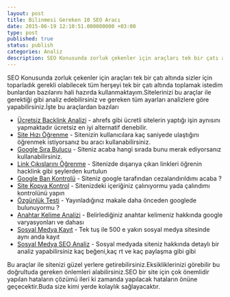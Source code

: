 ```yaml
---
layout: post
title: Bilinmesi Gereken 10 SEO Aracı
date: 2015-06-19 12:10:51.000000000 +03:00
type: post
published: true
status: publish
categories: Analiz
description: SEO Konusunda zorluk çekenler için araçları tek bir çatı altında sizler için toparladık gerekli olabilecek tüm herşeyi tek bir çatı altında
---
```


SEO Konusunda zorluk çekenler için araçları tek bir çatı altında sizler için toparladık gerekli olabilecek tüm herşeyi tek bir çatı altında toplamak istedim bunlardan bazılarını hali hazırda kullanmaktayım.Sitelerinizi bu araçlar ile gerektiği gibi analiz edebilirsiniz ve gereken tüm ayarları analizlere göre yapabilirsiniz.İşte bu araçlardan bazıları

- [Ücretsiz Backlink Analizi](http://siteexplorer.info/domain/mertcangokgoz.com) - ahrefs gibi ücretli sitelerin yaptığı işin aynısını yapmaktadır ücretsiz en iyi alternatif denebilir.
- [Site Hızı Öğrenme](http://tools.pingdom.com/fpt/#!/dNdT0n/mertcangokgoz.com) - Sitenizin kullanıcılara kaç saniyede ulaştığını öğrenmek istiyorsanız bu aracı kullanabilirsiniz.
- [Google Sıra Bulucu](http://analiz.r10.net/sira-bulucu/) - Siteniz acaba hangi sırada bunu merak ediyorsanız kullanabilirsiniz.
- [Link Çıkışlarını Öğrenme](https://wmaraci.com/link-cikartici) - Sitenizde dışarıya çıkan linkleri öğrenin hacklink gibi şeylerden kurtulun
- [Google Ban Kontrolü](http://analiz.r10.net/google-ban-kontrolu/) - Siteniz google tarafından cezalandırıldımı acaba ?
- [Site Kopya Kontrol](http://www.copyscape.com/) - Sitenizdeki içeriğiniz çalınıyormu yada çalındımı kontrolünü yapın
- [Özgünlük Testi](http://smallseotools.com/plagiarism-checker/) - Yayınladığınız makale daha önceden googlede bulunuyormu ?
- [Anahtar Kelime Analizi](http://keywordtool.io/) - Belirlediğiniz anahtar kelimeniz hakkında google varyasyonları ve dahası
- [Sosyal Medya Kayıt](http://knowem.com/) - Tek tuş ile 500 e yakın sosyal medya sitesinde aynı anda kayıt
- [Sosyal Medya SEO Analiz](http://www.quicksprout.com/) - Sosyal medyada siteniz hakkında detaylı bir analiz yapabilirsiniz kaç beğeni,kaç rt ve kaç paylaşma gibi gibi

Bu araçlar ile sitenizi güzel yerlere getirebilirsiniz.Eksikliklerinizi görebilir bu doğrultuda gereken önlemleri alabilirsiniz.SEO bir site için çok önemlidir yapılan hataların çözümü ileri ki zamanda yapılacak hataların önüne geçecektir.Buda size kimi yerde kolaylık sağlayacaktır.
